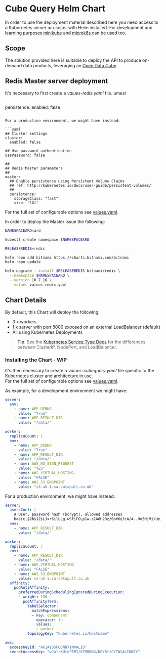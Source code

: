 # Cube Query Helm Chart

In order to use the deployment material described here you need access to a Kubernetes server or cluster with Helm installed. For development and learning purposes [minikube](https://kubernetes.io/docs/setup/learning-environment/minikube/) and [microk8s](https://microk8s.io/) can be used too.

## Scope

The solution provided here is suitable to deploy the API to produce on-demand data products, leveraging an [Open Data Cube](https://www.opendatacube.org/).

## Redis Master server deployment

It's necessary to first create a *values-redis.yaml* file. umes/
  ##
  persistence:
    enabled: false
```

For a production environment, we might have instead:

```yaml
## Cluster settings
cluster:
  enabled: false

## Use password authentication
usePassword: false

##
## Redis Master parameters
##
master:
  ## Enable persistence using Persistent Volume Claims
  ## ref: http://kubernetes.io/docs/user-guide/persistent-volumes/
  ##
  persistence:
    storageClass: "fast"
    size: "1Gi"
```

For the full set of configurable options see [values.yaml](https://github.com/bitnami/charts/blob/master/bitnami/redis/values.yaml).

In order to deploy the Master issue the following:

```bash
NAMESPACEARD=ard

kubectl create namespace $NAMESPACEARD

RELEASEREDIS=redis

helm repo add bitnami https://charts.bitnami.com/bitnami
helm repo update

helm upgrade --install $RELEASEREDIS bitnami/redis \
  --namespace $NAMESPACEARD \
  --version 10.7.16 \
  --values values-redis.yaml
```

## Chart Details

By default, this Chart will deploy the following:

- 3 x workers
- 1 x server with port 5000 exposed on an external LoadBalancer (default)
- All using Kubernetes Deployments

> **Tip**: See the [Kubernetes Service Type Docs](https://kubernetes.io/docs/concepts/services-networking/service/#publishing-services-service-types)
for the differences between ClusterIP, NodePort, and LoadBalancer.

### Installing the Chart - WIP

It's then necessary to create a *values-cubequery.yaml* file specific to the Kubernetes cluster and architecture in use.\
For the full set of configurable options see [values.yaml](values.yaml).

As example, for a development environment we might have:

```yaml
server:
  env:
    - name: APP_DEBUG
      value: "True"
    - name: APP_RESULT_DIR
      value: "/data/"

worker:
  replicaCount: 1
  env:
    - name: APP_DEBUG
      value: "True"
    - name: APP_RESULT_DIR
      value: "/data/"
    - name: AWS_NO_SIGN_REQUEST
      value: "YES"
    - name: AWS_VIRTUAL_HOSTING
      value: "FALSE"
    - name: AWS_S3_ENDPOINT
      value: "s3-uk-1.sa-catapult.co.uk"
```

For a production environment, we might have instead:

```yaml
server:
  usersConf: |
    # User, password hash (bcrypt), allowed addresses
    basic,$2b$12$LJxr6ilLLg.wSfiFGLp1w.s1A6H23z/6oV6qlcA/4..HoZNjMi/Uy,127.0.0.1;10.*
  env:
    - name: APP_RESULT_DIR
      value: "/data/"

worker:
  replicaCount: 7
  env:
    - name: APP_RESULT_DIR
      value: "/data/"
    - name: AWS_VIRTUAL_HOSTING
      value: "FALSE"
    - name: AWS_S3_ENDPOINT
      value: s3-uk-1.sa-catapult.co.uk
  affinity:
    podAntiAffinity:
      preferredDuringSchedulingIgnoredDuringExecution:
      - weight: 100
        podAffinityTerm:
          labelSelector:
            matchExpressions:
            - key: component
              operator: In
              values:
              - worker
          topologyKey: "kubernetes.io/hostname"

aws:
  accessKeyId: "AKIAIOSFODNN7INVALID"
  secretAccessKey: "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"
```
